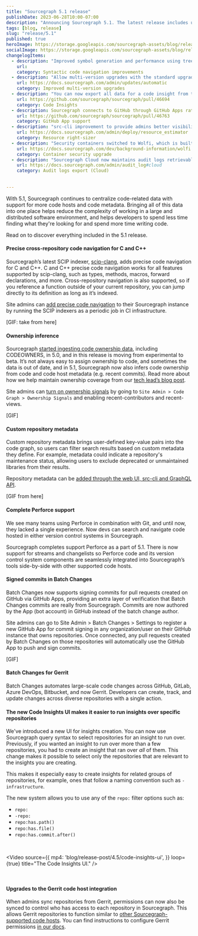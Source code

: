 ```yaml
---
title: "Sourcegraph 5.1 release"
publishDate: 2023-06-28T10:00-07:00
description: "Announcing Sourcegraph 5.1. The latest release includes updates to the code graph, tools and introduces Cody, our AI coding assistant, to enterprise instances."
tags: [blog, release]
slug: "release/5.1"
published: true
heroImage: https://storage.googleapis.com/sourcegraph-assets/blog/release-post/4.5/sourcegraph-4-5-hero.png
socialImage: https://storage.googleapis.com/sourcegraph-assets/blog/release-post/4.5/sourcegraph-4-5-hero.png
changelogItems:
  - description: "Improved symbol generation and performance using tree-sitter."
    url: 
    category: Syntactic code navigation improvements
  - description: "Allow multi-version upgrades with the standard upgrade flow; any instance can upgrade to 5.1+ from any other version (3.20+)."
    url: https://docs.sourcegraph.com/admin/updates/automatic
    category: Improved multi-version upgrades
  - description: "You can now export all data for a code insight from the card menu or the standalone page."
    url: https://github.com/sourcegraph/sourcegraph/pull/46694
    category: Code Insights
  - description: Sourcegraph connects to GitHub through GitHub Apps rather than personal access tokens for improved security, control and permissions management for customers.
    url: https://github.com/sourcegraph/sourcegraph/pull/46763
    category: GitHub App support
  - description: "src-cli improvement to provide admins better visibility into resource utilization."
    url: https://docs.sourcegraph.com/admin/deploy/resource_estimator
    category: Resource right-sizer
  - description: "Security containers switched to Wolfi, which is built with security, minimalism, and auditability in mind to decrease the risk of supply chain vulnerabilities."
    url: https://docs.sourcegraph.com/dev/background-information/wolfi
    category: Container security upgrade
  - description: "Sourcegraph Cloud now maintains audit logs retrievable by site admins."
    url: https://docs.sourcegraph.com/admin/audit_log#cloud
    category: Audit logs export (Cloud)
    
   
---
```


With 5.1, Sourcegraph continues to centralize code-related data with support for more code hosts and code metadata. Bringing all of this data into one place helps reduce the complexity of working in a large and distributed software environment, and helps developers to spend less time finding what they're looking for and spend more time writing code.

Read on to discover everything included in the 5.1 release. 

#### Precise cross-repository code navigation for C and C++

Sourcegraph’s latest SCIP indexer, [scip-clang](https://sourcegraph.com/github.com/sourcegraph/scip-clang), adds precise code navigation for C and C++. C and C++ precise code navigation works for all features supported by scip-clang, such as types, methods, macros, forward declarations, and more. Cross-repository navigation is also supported, so if you reference a function outside of your current repository, you can jump directly to its definition as long as it’s indexed.

Site admins can [add precise code navigation](https://docs.sourcegraph.com/code_navigation/how-to/adding_lsif_to_many_repos) to their Sourcegraph instance by running the SCIP indexers as a periodic job in CI infrastructure. 

[GIF: take from here]

#### Ownership inference

Sourcegraph [started ingesting code ownership data](https://about.sourcegraph.com/blog/our-vision-for-code-ownership), including CODEOWNERS, in 5.0, and in this release is moving from experimental to beta. It’s not always easy to assign ownership to code, and sometimes the data is out of date, and in 5.1, Sourcegraph now also infers code ownership from code and code host metadata (e.g. recent commits). Read more about how we help maintain ownership coverage from our [tech lead’s blog post](https://about.sourcegraph.com/blog/boosting-code-ownership). 

Site admins can [turn on ownership signals](https://docs.sourcegraph.com/own#enabling-sourcegraph-own) by going to ```Site Admin > Code Graph > Ownership Signals``` and enabling recent-contributors and recent-views. 

[GIF]

#### Custom repository metadata 

Custom repository metadata brings user-defined key-value pairs into the code graph, so users can filter search results based on custom metadata they define. For example, metadata could indicate a repository's maintenance status, allowing users to exclude deprecated or unmaintained libraries from their results. 

Repository metadata can be [added through the web UI, src-cli and GraphQL API](https://docs.sourcegraph.com/admin/repo/metadata). 

[GIF from here]

#### Complete Perforce support

We see many teams using Perforce in combination with Git, and until now, they lacked a single experience. Now devs can search and navigate code hosted in either version control systems in Sourcegraph.

Sourcegraph completes support Perforce as a part of 5.1. There is now support for streams and changelists so Perforce code and its version control system components are seamlessly integrated into Sourcegraph’s tools side-by-side with other supported code hosts.

#### Signed commits in Batch Changes

Batch Changes now supports signing commits for pull requests created on GitHub via GitHub Apps, providing an extra layer of verification that Batch Changes commits are really from Sourcegraph. Commits are now authored by the App (bot account) in GitHub instead of the batch change author.

Site admins can go to Site Admin > Batch Changes > Settings to register a new GitHub App for commit signing in any organization/user on their GitHub instance that owns repositories. Once connected, any pull requests created by Batch Changes on those repositories will automatically use the GitHub App to push and sign commits.

[GIF]

#### Batch Changes for Gerrit

Batch Changes automates large-scale code changes across GitHub, GitLab, Azure DevOps, Bitbucket, and now Gerrit. Developers can create, track, and update changes across diverse repositories with a single action.

<Badge link="https://docs.sourcegraph.com/code_insights" text="Code Insights" color="green" size="small" />

#### The new Code Insights UI makes it easier to run insights over specific repositories

We've introduced a new UI for insights creation. You can now use Sourcegraph query syntax to select repositories for an insight to run over. Previously, if you wanted an insight to run over more than a few repositories, you had to create an insight that ran over *all* of them. This change makes it possible to select only the repositories that are relevant to the insights you are creating.

This makes it especially easy to create insights for related groups of repositories, for example, ones that follow a naming convention such as `-infrastructure`.

The new system allows you to use any of the `repo:` filter options such as:

- `repo:`
- `-repo:`
- `repo:has.path()`
- `repo:has.file()`
- `repo:has.commit.after()`  

<br/>
  
<Video 
  source={{
    mp4: 'blog/release-post/4.5/code-insights-ui',
  }}
  loop={true}
  title="The Code Insights UI."
/>  
  
<br />
<Badge link="https://docs.sourcegraph.com/admin/workers" text="Admin" color="violet" size="small" />

#### Upgrades to the Gerrit code host integration

When admins sync repositories from Gerrit, permissions can now also be synced to control who has access to each repository in Sourcegraph. This allows Gerrit repositories to function similar to [other Sourcegraph-supported code hosts](https://docs.sourcegraph.com/admin/external_service). You can find instructions to configure Gerrit permissions [in our docs](https://docs.sourcegraph.com/admin/external_service/gerrit).

<br />
